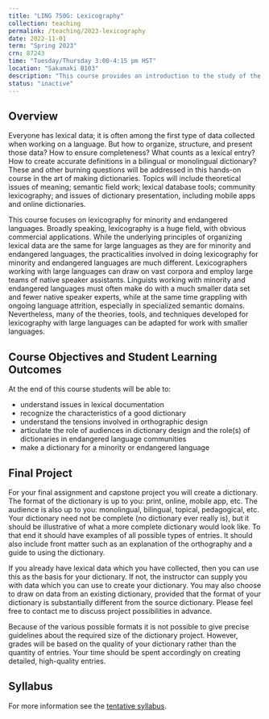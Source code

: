 ```yaml
---
title: "LING 750G: Lexicography"
collection: teaching
permalink: /teaching/2023-lexicography
date: 2022-11-01
term: "Spring 2023"
crn: 87243
time: "Tuesday/Thursday 3:00-4:15 pm HST"
location: "Sakamaki B103"
description: "This course provides an introduction to the study of the complex inter-relationships between language, landscape, and space."
status: "inactive"
---
```


## Overview

Everyone has lexical data; it is often among the first type of data collected when working on a language. But how to organize, structure, and present those data? How to ensure completeness? What counts as a lexical entry? How to create accurate definitions in a bilingual or monolingual dictionary? These and other burning questions will be addressed in this hands-on course in the art of making dictionaries. Topics will include theoretical issues of meaning; semantic field work; lexical database tools; community lexicography; and issues of dictionary presentation, including mobile apps and online dictionaries. 

This course focuses on lexicography for minority and endangered languages. Broadly speaking, lexicography is a huge field, with obvious commercial applications. While the underlying principles of organizing lexical data are the same for large languages as they are for minority and endangered languages, the practicalities involved in doing lexicography for minority and endangered languages are much different. Lexicographers working with large languages can draw on vast corpora and employ large teams of native speaker assistants. Linguists working with minority and endangered languages must often make do with a much smaller data set and fewer native speaker experts, while at the same time grappling with ongoing language attrition, especially in specialized semantic domains. Nevertheless, many of the theories, tools, and techniques developed for lexicography with large languages can be adapted for work with smaller languages. 

## Course Objectives and Student Learning Outcomes

At the end of this course students will be able to:

* understand issues in lexical documentation
* recognize the characteristics of a good dictionary
* understand the tensions involved in orthographic design
* articulate the role of audiences in dictionary design and the role(s) of dictionaries in endangered language communities 
* make a dictionary for a minority or endangered language

## Final Project

For your final assignment and capstone project  you will create a dictionary. The format of the dictionary is up to you: print, online, mobile app, etc. The audience is also up to you: monolingual, bilingual, topical, pedagogical, etc. Your dictionary need not be complete (no dictionary ever really is), but it should be illustrative of what a more complete dictionary would look like. To that end it should have examples of all possible types of entries. It should also include front matter such as an explanation of the orthography and a guide to using the dictionary. 

If you already have lexical data which you have collected, then you can use this as the basis for your dictionary. If not, the instructor can supply you with data which you can use to create your dictionary. You may also choose to draw on data from an existing dictionary, provided that the format of your dictionary is substantially different from the source dictionary. Please feel free to contact me to discuss project possibilities in advance. 

Because of the various possible formats it is not possible to give precise guidelines about the required size of the dictionary project. However, grades will be based on the quality of your dictionary rather than the quantity of entries. Your time should be spent accordingly on creating detailed, high-quality entries.

## Syllabus

For more information see the [tentative syllabus](https://docs.google.com/document/d/1omPXRih7MptbuJkrNGWUnFHkU4ogcoNDf00I7JuOcQo/edit?usp=sharing).
